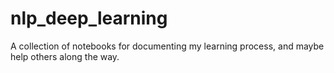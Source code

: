 # nlp_deep_learning
A collection of notebooks for documenting my learning process, and maybe help others along the way. 
